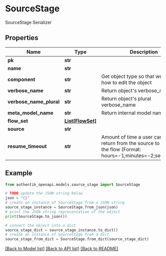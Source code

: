 # SourceStage

SourceStage Serializer

## Properties

Name | Type | Description | Notes
------------ | ------------- | ------------- | -------------
**pk** | **str** |  | [readonly] 
**name** | **str** |  | 
**component** | **str** | Get object type so that we know how to edit the object | [readonly] 
**verbose_name** | **str** | Return object&#39;s verbose_name | [readonly] 
**verbose_name_plural** | **str** | Return object&#39;s plural verbose_name | [readonly] 
**meta_model_name** | **str** | Return internal model name | [readonly] 
**flow_set** | [**List[FlowSet]**](FlowSet.md) |  | [optional] 
**source** | **str** |  | 
**resume_timeout** | **str** | Amount of time a user can take to return from the source to continue the flow (Format: hours&#x3D;-1;minutes&#x3D;-2;seconds&#x3D;-3) | [optional] 

## Example

```python
from authentik_openapi.models.source_stage import SourceStage

# TODO update the JSON string below
json = "{}"
# create an instance of SourceStage from a JSON string
source_stage_instance = SourceStage.from_json(json)
# print the JSON string representation of the object
print(SourceStage.to_json())

# convert the object into a dict
source_stage_dict = source_stage_instance.to_dict()
# create an instance of SourceStage from a dict
source_stage_from_dict = SourceStage.from_dict(source_stage_dict)
```
[[Back to Model list]](../README.md#documentation-for-models) [[Back to API list]](../README.md#documentation-for-api-endpoints) [[Back to README]](../README.md)


